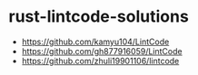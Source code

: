 # rust-lintcode-solutions

+ https://github.com/kamyu104/LintCode
+ https://github.com/gh877916059/LintCode
+ https://github.com/zhuli19901106/lintcode
